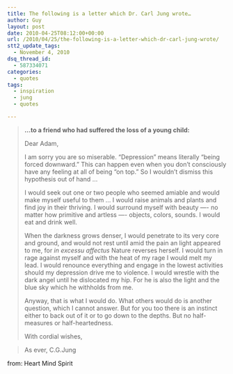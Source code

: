 ```yaml
---
title: The following is a letter which Dr. Carl Jung wrote…
author: Guy
layout: post
date: 2010-04-25T08:12:00+00:00
url: /2010/04/25/the-following-is-a-letter-which-dr-carl-jung-wrote/
stt2_update_tags:
  - November 4, 2010
dsq_thread_id:
  - 587334071
categories:
  - quotes
tags:
  - inspiration
  - jung
  - quotes

---
```

> **&#8230;to a friend who had suffered the loss of a young child:**
> 
> <span><span><span>Dear Adam,</span></span></span>
> 
> <span><span><span>I am sorry you are so miserable. “Depression” means literally “being forced downward.” This can happen even when you don’t consciously have any feeling at all of being “on top.” So I wouldn’t dismiss this hypothesis out of hand …<br /> </span></span></span>
> 
> <span><span><span>I would seek out one or two people who seemed amiable and would make myself useful to them … I would raise animals and plants and find joy in their thriving. I would surround myself with beauty —- no matter how primitive and artless —- objects, colors, sounds. I would eat and drink well.<br /> </span></span></span>
> 
> <span><span><span>When the darkness grows denser, I would penetrate to its very core and ground, and would not rest until amid the pain an light appeared to me, for <em>in excessu affectus</em> Nature reverses herself. I would turn in rage against myself and with the heat of my rage I would melt my lead. I would renounce everything and engage in the lowest activities should my depression drive me to violence. I would wrestle with the dark angel until he dislocated my hip. For he is also the light and the blue sky which he withholds from me.<br /> </span></span></span>
> 
> <span><span><span>Anyway, that is what I would do. What others would do is another question, which I cannot answer. But for you too there is an instinct either to back out of it or to go down to the depths. But no half-measures or half-heartedness.</span></span></span>
> 
> <span><span><span>With cordial wishes,</span></span></span>
  
> <span><span><span>As ever, C.G.Jung</span></span></span>

from: Heart Mind Spirit